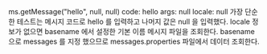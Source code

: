 ms.getMessage("hello", null, null)
code: hello
args: null
locale: null
가장 단순한 테스트는 메시지 코드로 hello 를 입력하고 나머지 값은 null 을 입력했다.
locale 정보가 없으면 basename 에서 설정한 기본 이름 메시지 파일을 조회한다. basename 으로
messages 를 지정 했으므로 messages.properties 파일에서 데이터 조회한다.

